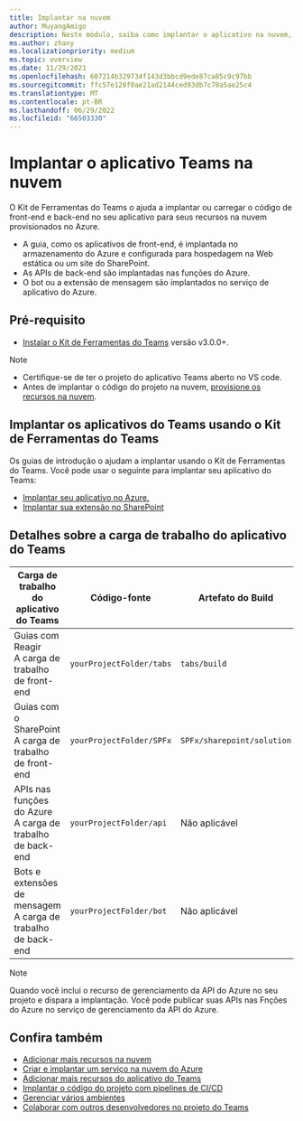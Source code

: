 ```yaml
---
title: Implantar na nuvem
author: MuyangAmigo
description: Neste módulo, saiba como implantar o aplicativo na nuvem, no Azure ou no SharePoint e implantar aplicativos do Teams usando o Kit de Ferramentas do Teams
ms.author: zhany
ms.localizationpriority: medium
ms.topic: overview
ms.date: 11/29/2021
ms.openlocfilehash: 607214b329734f143d3bbcd9ede87ca85c9c97bb
ms.sourcegitcommit: ffc57e128f0ae21ad2144ced93db7c78a5ae25c4
ms.translationtype: MT
ms.contentlocale: pt-BR
ms.lasthandoff: 06/29/2022
ms.locfileid: "66503330"
---
```

# <a name="deploy-teams-app-to-the-cloud"></a>Implantar o aplicativo Teams na nuvem

O Kit de Ferramentas do Teams o ajuda a implantar ou carregar o código de front-end e back-end no seu aplicativo para seus recursos na nuvem provisionados no Azure.

* A guia, como os aplicativos de front-end, é implantada no armazenamento do Azure e configurada para hospedagem na Web estática ou um site do SharePoint.
* As APIs de back-end são implantadas nas funções do Azure.
* O bot ou a extensão de mensagem são implantados no serviço de aplicativo do Azure.

## <a name="prerequisite"></a>Pré-requisito

* [Instalar o Kit de Ferramentas do Teams](https://marketplace.visualstudio.com/items?itemName=TeamsDevApp.ms-teams-vscode-extension) versão v3.0.0+.

> [!NOTE]
>
> * Certifique-se de ter o projeto do aplicativo Teams aberto no VS code.
> * Antes de implantar o código do projeto na nuvem, [provisione os recursos na nuvem](provision.md).

## <a name="deploy-teams-apps-using-teams-toolkit"></a>Implantar os aplicativos do Teams usando o Kit de Ferramentas do Teams

Os guias de introdução o ajudam a implantar usando o Kit de Ferramentas do Teams. Você pode usar o seguinte para implantar seu aplicativo do Teams:

* [Implantar seu aplicativo no Azure.](/microsoftteams/platform/sbs-gs-javascript?tabs=vscode%2Cvsc%2Cviscode%2Cvcode&tutorial-step=8&branch)
* [Implantar sua extensão no SharePoint](/microsoftteams/platform/sbs-gs-spfx?tabs=vscode%2Cviscode&tutorial-step=4&branch)

## <a name="details-on-teams-app-workload"></a>Detalhes sobre a carga de trabalho do aplicativo do Teams

| Carga de trabalho do aplicativo do Teams | Código-fonte | Artefato do Build| Recurso de destino |
|-------------|----------|---------------|---------------|
|Guias com Reagir </br> A carga de trabalho de front-end| `yourProjectFolder/tabs`| `tabs/build` |Armazenamento do Azure |
|Guias com o SharePoint </br> A carga de trabalho de front-end | `yourProjectFolder/SPFx`| `SPFx/sharepoint/solution` |Catálogo de aplicativos do SharePoint |
|APIs nas funções do Azure </br> A carga de trabalho de back-end | `yourProjectFolder/api`| Não aplicável |Funções do Azure |
|Bots e extensões de mensagem </br> A carga de trabalho de back-end | `yourProjectFolder/bot` | Não aplicável | Serviço do Aplicativo do Azure |

> [!NOTE]
> Quando você inclui o recurso de gerenciamento da API do Azure no seu projeto e dispara a implantação. Você pode publicar suas APIs nas Fnções do Azure no serviço de gerenciamento da API do Azure.

## <a name="see-also"></a>Confira também

* [Adicionar mais recursos na nuvem](add-resource.md)
* [Criar e implantar um serviço na nuvem do Azure](/azure/cloud-services/cloud-services-how-to-create-deploy-portal)
* [Adicionar mais recursos do aplicativo do Teams](add-capability.md)
* [Implantar o código do projeto com pipelines de CI/CD](use-CICD-template.md)
* [Gerenciar vários ambientes](TeamsFx-multi-env.md)
* [Colaborar com outros desenvolvedores no projeto do Teams](TeamsFx-collaboration.md)
